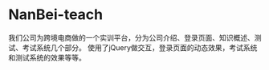 # NanBei-teach
我们公司为跨境电商做的一个实训平台，分为公司介绍、登录页面、知识概述、测试、考试系统几个部分。
使用了jQuery做交互，登录页面的动态效果，考试系统和测试系统的效果等等。
